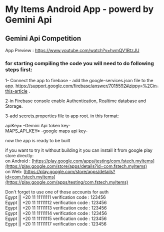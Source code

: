 # My Items Android App - powerd by Gemini Api 
## Gemini Api Competition 

App Preview : https://www.youtube.com/watch?v=hvmQV1BtzJU

### for starting compiling the code you will need to do following steps first:

1- Connect the app to firebase - add the google-services.json file to the app. https://support.google.com/firebase/answer/7015592#zippy=%2Cin-this-article .

2-in Firebase console enable Authentication, Realtime database and Storage.

3-add secrets.properties file to app root.
in this format:

apiKey= -Gemini Api token key- <br/>
MAPS_API_KEY= -google maps api key-

now the app is ready to be built

if you want to try it without building it you can install it from google play store directly:<br/>
on Android : [https://play.google.com/apps/testing/com.fstech.myItems](https://play.google.com/store/apps/details?id=com.fstech.myItems) <br/>
on Web: [https://play.google.com/store/apps/details?id=com.fstech.myItems](https://play.google.com/apps/testing/com.fstech.myItems) <br/>

Don't forget to use one of those accounts for auth  <br/>
Egypt || +20 11 11111111 verification code : 123456 <br/>
Egypt || +20 11 11111112 verification code : 123456 <br/>
Egypt || +20 11 11111113 verification code : 123456 <br/>
Egypt || +20 11 11111114 verification code : 123456 <br/>
Egypt || +20 11 11111115 verification code : 123456 <br/>
Egypt || +20 11 11111117 verification code : 123456 <br/>






